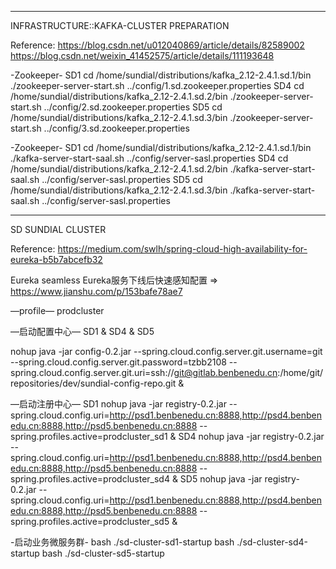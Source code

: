 ----------------------------------------------------------------------------------------------------------------
INFRASTRUCTURE::KAFKA-CLUSTER PREPARATION

Reference:
https://blog.csdn.net/u012040869/article/details/82589002
https://blog.csdn.net/weixin_41452575/article/details/111193648

-Zookeeper-
SD1
cd /home/sundial/distributions/kafka_2.12-2.4.1.sd.1/bin
./zookeeper-server-start.sh ../config/1.sd.zookeeper.properties
SD4
cd /home/sundial/distributions/kafka_2.12-2.4.1.sd.2/bin
./zookeeper-server-start.sh ../config/2.sd.zookeeper.properties
SD5
cd /home/sundial/distributions/kafka_2.12-2.4.1.sd.3/bin
./zookeeper-server-start.sh ../config/3.sd.zookeeper.properties

-Zookeeper-
SD1
cd /home/sundial/distributions/kafka_2.12-2.4.1.sd.1/bin
./kafka-server-start-saal.sh ../config/server-sasl.properties
SD4
cd /home/sundial/distributions/kafka_2.12-2.4.1.sd.2/bin
./kafka-server-start-saal.sh ../config/server-sasl.properties
SD5
cd /home/sundial/distributions/kafka_2.12-2.4.1.sd.3/bin
./kafka-server-start-saal.sh ../config/server-sasl.properties

----------------------------------------------------------------------------------------------------------------
SD SUNDIAL CLUSTER

Reference:  https://medium.com/swlh/spring-cloud-high-availability-for-eureka-b5b7abcefb32

Eureka seamless
Eureka服务下线后快速感知配置 => https://www.jianshu.com/p/153bafe78ae7

—profile—
prodcluster

—启动配置中心—
SD1	& SD4 & SD5

nohup java -jar config-0.2.jar --spring.cloud.config.server.git.username=git --spring.cloud.config.server.git.password=tzbb2108 --spring.cloud.config.server.git.uri=ssh://git@gitlab.benbenedu.cn:/home/git/repositories/dev/sundial-config-repo.git &

—启动注册中心—
SD1
nohup java -jar registry-0.2.jar --spring.cloud.config.uri=http://psd1.benbenedu.cn:8888,http://psd4.benbenedu.cn:8888,http://psd5.benbenedu.cn:8888 --spring.profiles.active=prodcluster_sd1 &
SD4
nohup java -jar registry-0.2.jar --spring.cloud.config.uri=http://psd1.benbenedu.cn:8888,http://psd4.benbenedu.cn:8888,http://psd5.benbenedu.cn:8888 --spring.profiles.active=prodcluster_sd4 &
SD5
nohup java -jar registry-0.2.jar --spring.cloud.config.uri=http://psd1.benbenedu.cn:8888,http://psd4.benbenedu.cn:8888,http://psd5.benbenedu.cn:8888 --spring.profiles.active=prodcluster_sd5 &

-启动业务微服务群-
bash ./sd-cluster-sd1-startup
bash ./sd-cluster-sd4-startup
bash ./sd-cluster-sd5-startup